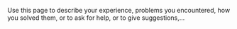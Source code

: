 Use this page to describe your experience, problems you encountered, how you solved them, or  to ask for help, or to give suggestions,...